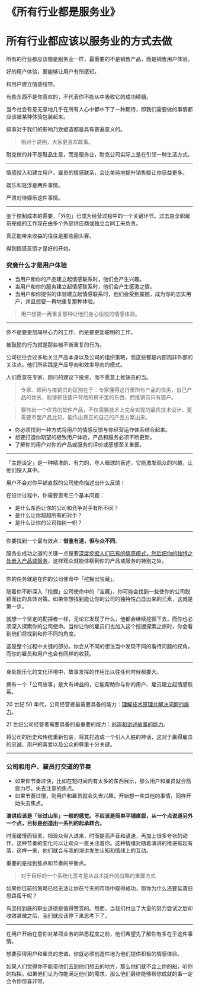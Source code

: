 # 《所有行业都是服务业》

# 所有行业都应该以服务业的方式去做

所有的行业都应该像是服务业一样，最重要的不是销售产品，而是销售用户体验。

好的用户体验，要能够让用户有所感知。

和用户建立情感纽带。

有些东西不是你喜欢的，不代表你不能从中吸收它的成功精髓。

当今社会有意无意地几乎在所有人心中都中下了一种期待，即我们需要做的事情都应该被某种体验包装起来。

叙事对于我们的影响乃致塑造都是具有普遍意义的。

> 相对于说明，大家更喜欢故事。

耐克做的并不是鞋品生意，而是服务业，耐克公司实际上是在引领一种生活方式。

---

情感投入和建立用户、雇员的情感联系，会比单纯地提升销售额让你获益更多。

娱乐和轻浮是两件事情。

严肃对待娱乐这件事情。

---

鉴于控制成本的需要，「外包」已成为经营过程中的一个关键环节。过去由全职雇员完成的工作现在由多个外部供应商或独立合同工来负责。

真正能带来收益的往往是那些回头客。

得到情感反馈才是好的开始。

### 究竟什么才是用户体验

- 当用户和你的产品建立起情感联系时，他们会产生兴趣。
- 当用户和你的服务建立起情感联系时，他们会产生感激之情。
- 当用户和你提供的体验建立起情感联系时，他们会受到震撼，成为你的忠实用户，并且想要一再地重复那种体验。

> 用户想要一再重复那种让他们身心愉悦的情感体验。

---

你不是要更加竭尽心力的工作，而是要更加聪明的工作。

被鼓励的行为就是那些被不断重复的行为。

公司往往会过多地关注产品本身以及公司的组织策略，而这些都是内部而非外部的关注点。他们所实践是产品导向和效率导向的模式。

人们愿意在专家、顾问的建议下投资，而不愿意上推销员的当。

> 专家、顾问与推销员的区别在于：专家懂得这行里所有产品的优劣，自己产品的优劣，能够抓住窗户背后的房子里的东西，而推销员只有窗户。

> 要作出一个优秀的软件产品，不仅需要技术上完全实现的最优技术设计，更需要市面产品比较，能作出真正的自己的产品方案出来。

- 你必须找到一种方式将用户的情感反馈与你经营运作体系结合起来。
- 想要打造你期望的极致用户体验，产品和服务必须不断更新。
- 了解你的用户对你的产品或服务的评价或感想至关重要。

---

「主题设定」是一种精准的、有力的、夺人眼球的表述，它能激发观众的兴趣，让他们投入其中。

用户不会对你平铺直叙的公司使命描述出什么反馈！

在设计过程中，你需要思考三个基本问题：

- 是什么东西让你的公司和竞争对手有所不同？
- 是什么让你超越所有的对手？
- 是什么让你的公司独树一帜？

---

你要找到一个最有效点：**借鉴有道，但与众不同**。

服务业成功之道的关键一点是要<u>深度挖掘人们已有的情感模式，然后把你的独特之处嵌入产品或服务</u>，这样观众就能体察到你的产品或服务的特别之处。

---

你的任务就是在你的公司使命中「挖掘出宝藏」。

随着你不断深入「挖掘」公司使命中的「宝藏」，你可能会找到一些使你的公司脱颖而出的具体对策。如果你想找到能让你的公司的独特性凸显出来的元素，这就是第一步。

就想一个坚定的勘探者一样，无论它发现了什么，他都会继续挖掘下去，而你也必须深入探索你的公司使命。当你让你的雇员们也加入这个挖掘探索之旅时，你会看到他们将找到和你不同的角度。

这是整个过程中关键的部分。你会从不同的想法当中发现不同的看待问题的视角，而你的雇员和用户也会有同样的收获。

---

身处娱乐化的文化环境中，故事发挥的作用比以往任何时候都要大。

拥有一个「公司故事」是大有裨益的，它能帮助你与你的用户、雇员建立起情感联系。

20 世纪 50 年代，公司经营者最需要具备的能力：<u>理解技术原理并解决问题的能力</u>。

21 世纪公司经营者需要具备的最重要的能力：<u>创造和讲述故事的能力</u>。

将公司的历史和传统重新包装，将其打造成一个引人入胜的神话，这对于赢得雇员的忠诚、用户的喜爱以及公众的尊重十分关键。

---

### 公司和用户、雇员打交道的节奏

- 如果你节奏过快，比如在短时间内有太多的东西展示，那么用户和雇员就会筋疲力尽，失去注意的焦点。
- 如果节奏过慢，则用户和雇员就会失去兴趣，开始想一些其他的事情，同样开始失去焦点。

**演讲应该是「坐过山车」一般的感觉。不应该是简单平铺直叙，从一个点说道另外一个点，目标是创造出一系列的起承转合。**

时而缓慢而轻柔，把观众带入进来，时而提高声音和语速，再加上很多夸张的动作，这种节奏的变化可以让观众一直关注着你。这种情绪对随着演讲的推进有起有落，这样一来，他们就会与我的演讲发生认知和情绪上的互动。

重要的是找到焦点和节奏的平衡点。

> 对于目标的一个系统化思考是从战术提升的战略的重要方式

如果你目前的策略已经无法让你在今天的市场中取得成功，那你为什么还要延袭旧思路蛮干呢？

有坚持到底的职业道德是值得赞赏的。然而，当我们付出了大量的努力尝试之后却收效甚微之后，我们就应该停下来思考下了。

---

在用户开始在意你对某项业务的熟悉程度之前，他们希望先了解你有多在乎这件事情。

想要获得用户和雇员的忠诚，你就必须创造性地为他们提供积极的情感体验。

如果人们觉得你不能带他们去到他们想去的地方，那么他们就不会上你的船，听你的指挥。如果他们认为你能满足他们的需求，那么他们最终能够帮你成就的事一定会令你惊喜非常。